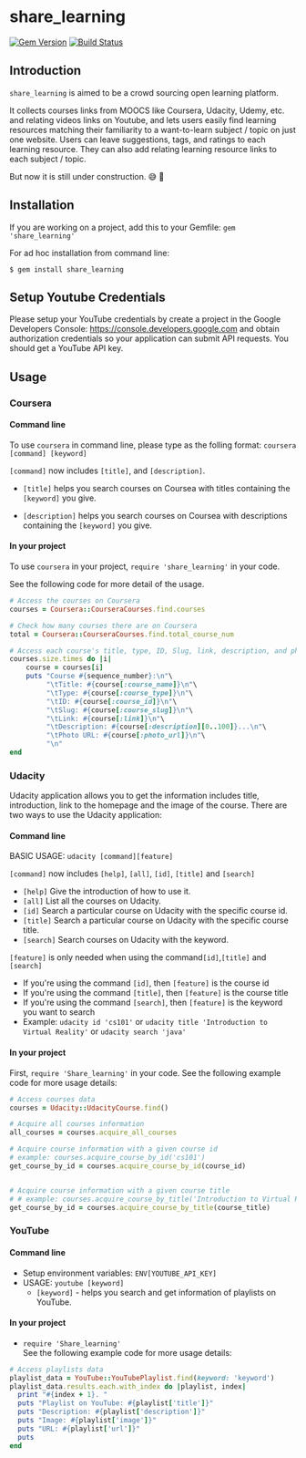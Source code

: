 
# share_learning
[![Gem Version](https://badge.fury.io/rb/Share_learning.svg)](https://badge.fury.io/rb/Share_learning)
[![Build Status](https://travis-ci.org/BlueStarAshes/Share_learning.svg?branch=master)](https://travis-ci.org/BlueStarAshes/Share_learning)   


## Introduction
`share_learning` is aimed to be a crowd sourcing open learning platform.

It collects courses links from MOOCS like Coursera, Udacity, Udemy, etc. and relating videos links on Youtube, and lets users easily find learning resources matching their familiarity to a want-to-learn subject / topic on just one website. Users can leave suggestions, tags, and ratings to each learning resource. They can also add relating learning resource links to each subject / topic.

But now it is still under construction. :sweat_smile: :beer:

## Installation
If you are working on a project, add this to your Gemfile: `gem 'share_learning'`

For ad hoc installation from command line:

`$ gem install share_learning`


## Setup Youtube Credentials
Please setup your YouTube credentials by create a project in the Google Developers Console: https://console.developers.google.com and obtain authorization credentials so your application can submit API requests. You should get a YouTube API key.
## Usage

### Coursera
#### Command line
To use `coursera` in command line, please type as the folling format:
`coursera [command] [keyword]`

`[command]` now includes `[title]`, and `[description]`.

* `[title]`
helps you search courses on Coursea with titles containing the `[keyword]` you give.

* `[description]`
helps you search courses on Coursea with descriptions  containing the `[keyword]` you give.


#### In your project
To use `coursera` in your project, `require 'share_learning'` in your code.

See the following code for more detail of the usage.
```ruby
# Access the courses on Coursera
courses = Coursera::CourseraCourses.find.courses

# Check how many courses there are on Coursera
total = Coursera::CourseraCourses.find.total_course_num

# Access each course's title, type, ID, Slug, link, description, and photo URL
courses.size.times do |i|
    course = courses[i]
    puts "Course #{sequence_number}:\n"\
         "\tTitle: #{course[:course_name]}\n"\
         "\tType: #{course[:course_type]}\n"\
         "\tID: #{course[:course_id]}\n"\
         "\tSlug: #{course[:course_slug]}\n"\
         "\tLink: #{course[:link]}\n"\
         "\tDescription: #{course[:description][0..100]}...\n"\
         "\tPhoto URL: #{course[:photo_url]}\n"\
         "\n"
end
```

### Udacity
Udacity application allows you to get the information includes title, introduction, link to the homepage and the image of the course. There are two ways to use the Udacity application:
#### Command line
 
BASIC USAGE: `udacity [command][feature]`  

`[command]` now includes `[help]`, `[all]`, `[id]`, `[title]` and `[search]` 
 * `[help]` 
    Give the introduction of how to use it.
 * `[all]`
   List all the courses on Udacity.
 * `[id]`
   Search a particular course on Udacity with the specific course id.
 * `[title]`
   Search a particular course on Udacity with the specific course title.
 * `[search]`
   Search courses on Udacity with the keyword. 
   
`[feature]` is only needed when using the command`[id]`,`[title]` and `[search]`
 * If you're using the command `[id]`, then `[feature]` is the course id
 * If you're using the command `[title]`, then `[feature]` is the course title
 * If you're using the command `[search]`, then `[feature]` is the keyword you want to search
 * Example: `udacity id 'cs101'` or `udacity title 'Introduction to Virtual Reality'` or `udacity search 'java'`

#### In your project
 
First, `require 'Share_learning'` in your code.
See the following example code for more usage details:

```ruby
# Access courses data
courses = Udacity::UdacityCourse.find()

# Acquire all courses information
all_courses = courses.acquire_all_courses

# Acquire course information with a given course id
# example: courses.acquire_course_by_id('cs101')
get_course_by_id = courses.acquire_course_by_id(course_id)


# Acquire course information with a given course title
# # example: courses.acquire_course_by_title('Introduction to Virtual Reality')
get_course_by_id = courses.acquire_course_by_title(course_title)

```
 


### YouTube
#### Command line
* Setup environment variables: `ENV[YOUTUBE_API_KEY]`
* USAGE: `youtube [keyword]`   
    * `[keyword]` - helps you search and get information of playlists on YouTube.

#### In your project
* `require 'Share_learning'`     
See the following example code for more usage details:     
```ruby
# Access playlists data 
playlist_data = YouTube::YouTubePlaylist.find(keyword: 'keyword')
playlist_data.results.each.with_index do |playlist, index|
  print "#{index + 1}. "
  puts "Playlist on YouTube: #{playlist['title']}"
  puts "Description: #{playlist['description']}"
  puts "Image: #{playlist['image']}"
  puts "URL: #{playlist['url']}"
  puts
end
```

